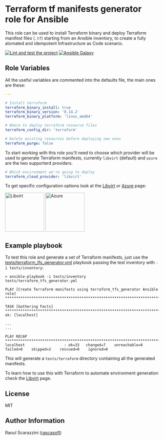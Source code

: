 # Terraform tf manifests generator role for Ansible

This role can be used to install Terraform binary and deploy Terraform manifest
files (`.tf`) starting from an Ansible inventory, to create a fully atomated and
idempotent Infrastructure as Code scenario.

[![Lint and test the project](https://github.com/mmul-it/terraform_tfs_generator/actions/workflows/main.yml/badge.svg)](https://github.com/mmul-it/terraform_tfs_generator/actions/workflows/main.yml)
[![Ansible Galaxy](https://img.shields.io/badge/ansible--galaxy-terraform_tfs_generator-blue.svg)](https://galaxy.ansible.com/mmul/terraform_tfs_generator)

## Role Variables

All the useful variables are commented into the defaults file, the main ones are
these:

```yaml
---

# Install terraform
terraform_binary_install: true
terraform_binary_version: '0.14.2'
terraform_binary_platform: 'linux_amd64'

# Where to deploy terraform resource files
terraform_config_dir: 'terraform'

# Delete existing resources before deploying new ones
terraform_purge: false
```

To start working with this role you'll need to choose which provider will be
used to generate Terraform manifests, currently `libvirt` (default) and `azure`
are the two supporterd providers.

```yaml
# Which environment we're going to deploy
terraform_cloud_provider: 'libvirt'
```

To get specific configuration options look at the [Libvirt](Libvirt.md) or
[Azure](Azure.md) page:

[<img src="https://libvirt.org/logos/logo-square-128.png" alt="Libvirt" width="128px">](Libvirt.md)
[<img src="https://cdn-dynmedia-1.microsoft.com/is/content/microsoftcorp/azure-blue" alt="Azure" width="128px">](Azure.md)

## Example playbook

To test this role and generate a set of Terraform manifests, just use the
[tests/terraform_tfs_generator.yml](tests/terraform_tfs_generator.yml)
playbook passing the test inventory with `-i tests/inventory`:

```console
> ansible-playbook -i tests/inventory tests/terraform_tfs_generator.yml

PLAY [Create Terraform manifests using terraform_tfs_generator Ansible role] ******************************************************************************

TASK [Gathering Facts] ************************************************************************************************************************************
ok: [localhost]

...
...

PLAY RECAP ************************************************************************************************************************************************
localhost                  : ok=15   changed=7    unreachable=0    failed=0    skipped=2    rescued=0    ignored=0
```

This will generate a `tests/terraform` directory containing all the generated
manifests.

To learn how to use this with Terraform to automate environment generation check
the [Libvirt](Libvirt.md) page.

## License

MIT

## Author Information

Raoul Scarazzini ([rascasoft](https://github.com/rascasoft))
